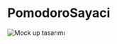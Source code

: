 # PomodoroSayaci
![Mock up tasarımı](https://user-images.githubusercontent.com/110291371/227535683-03142458-9a92-496d-8a95-499c3696879b.PNG)
